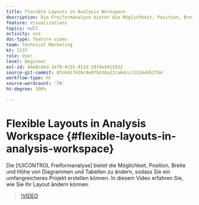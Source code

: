 ```yaml
---
title: Flexible Layouts in Analysis Workspace
description: Die Freiformanalyse bietet die Möglichkeit, Position, Breite und Höhe von Diagrammen und Tabellen zu ändern, sodass Sie ein umfangreicheres Projekt erstellen können. In diesem Video erfahren Sie, wie Sie Ihr Layout ändern können.
feature: Visualizations
topics: null
activity: use
doc-type: feature video
team: Technical Marketing
kt: 2137
role: User
level: Beginner
exl-id: 44e8cded-3ef8-4c55-811d-28f4e9415032
source-git-commit: 8fc641743bc9e07b838a22ca64ccc15344d52764
workflow-type: ht
source-wordcount: '74'
ht-degree: 100%

---
```


# Flexible Layouts in Analysis Workspace {#flexible-layouts-in-analysis-workspace}

Die [!UICONTROL Freiformanalyse] bietet die Möglichkeit, Position, Breite und Höhe von Diagrammen und Tabellen zu ändern, sodass Sie ein umfangreicheres Projekt erstellen können. In diesem Video erfahren Sie, wie Sie Ihr Layout ändern können.

>[!VIDEO](https://video.tv.adobe.com/v/24706/?quality=12&learn=on)
